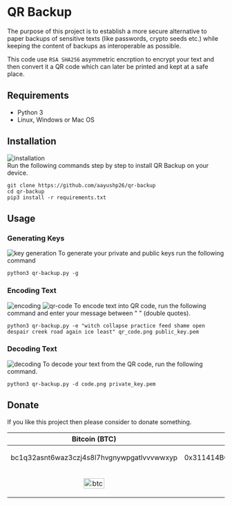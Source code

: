 # QR Backup
The purpose of this project is to establish a more secure alternative to paper backups of sensitive texts (like passwords, crypto seeds etc.) while keeping the content of backups as interoperable as possible.

This code use `RSA SHA256` asymmetric encrption to encrypt your text and then convert it a QR code which can later be printed and kept at a safe place.

## Requirements
- Python 3
- Linux, Windows or Mac OS

## Installation
![installation](https://user-images.githubusercontent.com/59290767/128222774-cbf3601c-d85f-4d51-9f63-41d107b5127d.png)<br>
Run the following commands step by step to install QR Backup on your device.
```shell
git clone https://github.com/aayushp26/qr-backup
cd qr-backup
pip3 install -r requirements.txt
```

## Usage
### Generating Keys
![key generation](https://user-images.githubusercontent.com/59290767/128384004-b618cbdf-9c6c-49b4-ba2e-f635cff58777.png)
To generate your private and public keys run the following command
```shell
python3 qr-backup.py -g
```
### Encoding Text
![encoding](https://user-images.githubusercontent.com/59290767/128384043-cf9b5990-1e6f-42a5-8f58-c14add4f14f0.png)
![qr-code](https://user-images.githubusercontent.com/59290767/128384056-8301c68f-1091-4a44-8f81-134a1ceaaaad.png)
To encode text into QR code, run the following command and enter your message between " " (double quotes).
```shell
python3 qr-backup.py -e "witch collapse practice feed shame open despair creek road again ice least" qr_code.png public_key.pem
```
### Decoding Text
![decoding](https://user-images.githubusercontent.com/59290767/128384104-1a58e1d4-d33b-4ec3-a81a-1aa5b4e0fa1e.png)
To decode your text from the QR code, run the following command.
```shell
python3 qr-backup.py -d code.png private_key.pem
```
## Donate
If you like this project then please consider to donate something.

| Bitcoin (BTC) | Ethereum (ETH) |
| --------- | ------------------- |
| <p align="center">bc1q32asnt6waz3czj4s8l7hvgnywpgatlvvvwwxyp</p> | <p align="center">0x311414BC8880BaEe435A59bdF7fdC632c3f6B8b1</p> |
| <p align="center"><img alt="btc" src="https://user-images.githubusercontent.com/59290767/128230575-0041db1a-c85a-438b-9374-ca5c96dda99c.jpg" width="35%"></p> | <p align="center"><img alt="eth" src="https://user-images.githubusercontent.com/59290767/128230627-0f5613b9-0f72-4d3d-9cd2-93a1ac5516e9.jpg" width="35%"></p> |
